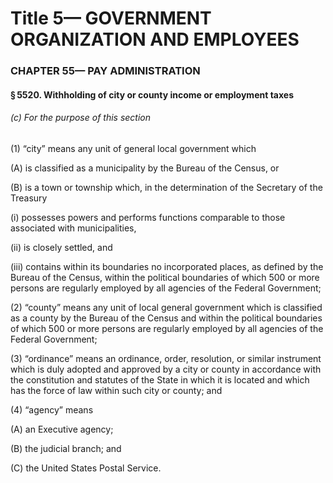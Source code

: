 
# Title 5— GOVERNMENT ORGANIZATION AND EMPLOYEES
### CHAPTER 55— PAY ADMINISTRATION
#### § 5520. Withholding of city or county income or employment taxes
###### (c) For the purpose of this section

(1) “city” means any unit of general local government which

(A) is classified as a municipality by the Bureau of the Census, or

(B) is a town or township which, in the determination of the Secretary of the Treasury

(i) possesses powers and performs functions comparable to those associated with municipalities,

(ii) is closely settled, and

(iii) contains within its boundaries no incorporated places, as defined by the Bureau of the Census, within the political boundaries of which 500 or more persons are regularly employed by all agencies of the Federal Government;

(2) “county” means any unit of local general government which is classified as a county by the Bureau of the Census and within the political boundaries of which 500 or more persons are regularly employed by all agencies of the Federal Government;

(3) “ordinance” means an ordinance, order, resolution, or similar instrument which is duly adopted and approved by a city or county in accordance with the constitution and statutes of the State in which it is located and which has the force of law within such city or county; and

(4) “agency” means

(A) an Executive agency;

(B) the judicial branch; and

(C) the United States Postal Service.
